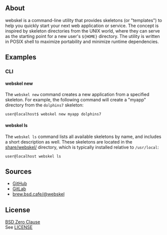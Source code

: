 ## About

webskel is a command-line utility that provides skeletons (or "templates")
to help you quickly start your next web application or service. The concept
is inspired by skeleton directories from the UNIX world, where they can serve
as the starting point for a new user's `${HOME}` directory. The utility is
written in POSIX shell to maximize portability and minimize runtime
dependencies.

## Examples

### CLI

#### webskel new

The `webskel new` command creates a new application from a specified skeleton.
For example, the following command will create a "myapp" directory from the
`dolphins7` skeleton:

    user@localhost$ webskel new myapp dolphins7

#### webskel ls

The `webskel ls` command lists all available skeletons by name, and includes a
short description as well. These skeletons are located in the [share/webskel/](share/webskel)
directory, which is typically installed relative to `/usr/local`:

	user@localhost webskel ls

## Sources

* [GitHub](https://github.com/webskel/cli#readme)
* [GitLab](https://gitlab.com/webskel/cli#about)
* [brew.bsd.cafe/@webskel](https://brew.bsd.cafe/webskel/cli#about)

## License

[BSD Zero Clause](https://choosealicense.com/licenses/0bsd/) <br>
See [LICENSE](./LICENSE)
